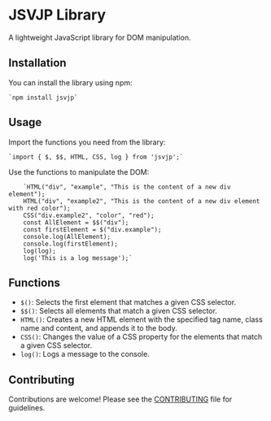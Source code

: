 # JSVJP Library

A lightweight JavaScript library for DOM manipulation.

## Installation

You can install the library using npm:

    `npm install jsvjp`

## Usage

Import the functions you need from the library:

    `import { $, $$, HTML, CSS, log } from 'jsvjp';`

Use the functions to manipulate the DOM:

    	`HTML("div", "example", "This is the content of a new div element");
        HTML("div", "example2", "This is the content of a new div element with red color"); 		        
        CSS("div.example2", "color", "red");
        const AllElement = $$("div");
        const firstElement = $("div.example");
        console.log(AllElement);
        console.log(firstElement);
        log(log);
        log('This is a log message');`

## Functions

- `$()`: Selects the first element that matches a given CSS selector.
- `$$()`: Selects all elements that match a given CSS selector.
- `HTML()`: Creates a new HTML element with the specified tag name, class name and content, and appends it to the body.
- `CSS()`: Changes the value of a CSS property for the elements that match a given CSS selector.
- `log()`: Logs a message to the console.

## Contributing

Contributions are welcome! Please see the [CONTRIBUTING](CONTRIBUTING.md) file for guidelines.
